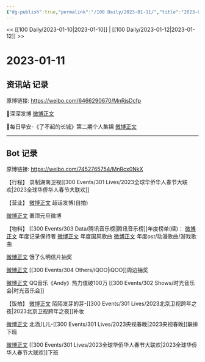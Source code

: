 ```yaml
---
{"dg-publish":true,"permalink":"/100 Daily/2023-01-11/","title":"2023-01-11","created":"2023-01-13T09:59:34.000+08:00","updated":"2023-08-28T20:33:19.678+08:00"}
---
```



<< [[100 Daily/2023-01-10\|2023-01-10]] | [[100 Daily/2023-01-12\|2023-01-12]] >>

# 2023-01-11

## 资讯站 记录

原博链接: https://weibo.com/6466290670/MnRjsDcfp

🌟深深发博 [微博正文](https://weibo.com/detail/4856849284991097)

🌟每日早安-《了不起的长城》第二期个人集锦 [微博正文](https://weibo.com/detail/4856647745011951)

---
## Bot 记录

原博链接: https://weibo.com/7452765754/MnRcx0NkX

【行程】
录制湖南卫视[[300 Events/301 Lives/2023全球华侨华人春节大联欢\|2023全球华侨华人春节大联欢]]

【营业】
[微博正文](https://m.weibo.cn/1736988591/4856846395378091) 超话发博(自拍)

[微博正文](https://m.weibo.cn/1736988591/4852890809667266) 置顶元旦微博

【物料】
[[300 Events/303 Data/腾讯音乐榜\|腾讯音乐榜]]年度榜单(续)：
[微博正文](https://m.weibo.cn/6733257358/4856680745009965) 年度记录保持者
[微博正文](https://m.weibo.cn/6733257358/4856690752620240) 年度国风歌曲
[微博正文](https://m.weibo.cn/6733257358/4856698916047517) 年度ost/动漫歌曲/游戏歌曲

[微博正文](https://m.weibo.cn/7756461320/4856667764954982) 饿了么明信片抽奖

[微博正文](https://m.weibo.cn/7769324117/4856685073796205) [[300 Events/304 Others/iQOO\|iQOO]]周边抽奖

[微博正文](https://m.weibo.cn/2169129705/4856766204220794) QQ音乐《Andy》热力值破100万 [[300 Events/302 Shows/时光音乐会\|时光音乐会]]

【饭拍】
[微博正文](https://m.weibo.cn/2284245305/4856811125475480) 陌陌发芽的芽-[[300 Events/301 Lives/2023北京卫视跨年之夜\|2023北京卫视跨年之夜]]补妆

[微博正文](https://m.weibo.cn/1952752357/4856149910488686) 北酒儿儿-[[300 Events/301 Lives/2023央视春晚\|2023央视春晚]]联排下班

[微博正文](https://m.weibo.cn/7499757193/4856840238929724) [[300 Events/301 Lives/2023全球华侨华人春节大联欢\|2023全球华侨华人春节大联欢]]下班
